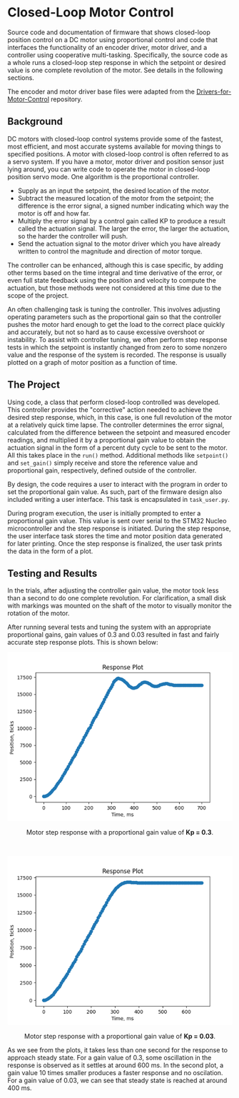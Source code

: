 # Closed-Loop Motor Control
 
 Source code and documentation of firmware that shows closed-loop position control on a DC motor using proportional control and code that interfaces the functionality of an encoder driver, motor driver, and a controller using cooperative multi-tasking. Specifically, the source code as a whole runs a closed-loop step response in which the setpoint or desired value is one complete revolution of the motor. See details in the following sections.
 
 The encoder and motor driver base files were adapted from the [Drivers-for-Motor-Control](https://github.com/jdlu97/Drivers-for-Motor-Control) repository.
 
 ## Background
 
 DC motors with closed-loop control systems provide some of the fastest, most efficient, and most accurate systems available for moving things to specified positions. A motor with closed-loop control is often referred to as a servo system. If you have a motor, motor driver and position sensor just lying around, you can write code to operate the motor in closed-loop position servo mode. One algorithm is the proportional controller.

 - Supply as an input the setpoint, the desired location of the motor.
 - Subtract the measured location of the motor from the setpoint; the difference is the error signal, a signed number indicating which way the motor is off and how far.
 - Multiply the error signal by a control gain called KP to produce a result called the actuation signal. The larger the error, the larger the actuation, so the harder the controller will push.
 - Send the actuation signal to the motor driver which you have already written to control the magnitude and direction of motor torque.
	
 The controller can be enhanced, although this is case specific, by adding other terms based on the time integral and time derivative of the error, or even full state feedback using the position and velocity to compute the actuation, but those methods were not considered at this time due to the scope of the project.
 
 An often challenging task is tuning the controller. This involves adjusting operating parameters such as the proportional gain so that the controller pushes the motor hard enough to get the load to the correct place quickly and accurately, but not so hard as to cause excessive overshoot or instability. To assist with controller tuning, we often perform step response tests in which the setpoint is instantly changed from zero to some nonzero value and the response of the system is recorded. The response is usually plotted on a graph of motor position as a function of time.
 
 ## The Project

 Using code, a class that perform closed-loop controlled was developed. This controller provides the "corrective" action needed to achieve the desired step response, which, in this case, is one full revolution of the motor at a relatively quick time lapse. The controller determines the error signal, calculated from the difference between the setpoint and measured encoder readings, and multiplied it by a proportional gain value to obtain the actuation signal in the form of a percent duty cycle to be sent to the motor. All this takes place in the `run()` method. Additional methods like `setpoint()` and `set_gain()` simply receive and store the reference value and proportional gain, respectively, defined outside of the controller.
 
 By design, the code requires a user to interact with the program in order to set the proportional gain value. As such, part of the firmware design also included writing a user interface. This task is encapsulated in `task_user.py`.
 
 During program execution, the user is initially prompted to enter a proportional gain value. This value is sent over serial to the STM32 Nucleo microcontroller and the step response is initiated. During the step response, the user interface task stores the time and motor position data generated for later printing. Once the step response is finalized, the user task prints the data in the form of a plot.
 
 ## Testing and Results
 
 In the trials, after adjusting the controller gain value, the motor took less than a second to do one complete revolution. For clarification, a small disk with markings was mounted on the shaft of the motor to visually monitor the rotation of the motor.
 
 After running several tests and tuning the system with an appropriate proportional gains, gain values of 0.3 and 0.03 resulted in fast and fairly accurate step response plots. This is shown below:
 
 <p align="center">
    <img src="https://github.com/jdlu97/Closed-Loop-Motor-Control/blob/main/img/step_response_kp_0.3.png?raw=true" alt="Step response with Kp = 0.3"/>
 </p>
 
 <p align="center">Motor step response with a proportional gain value of <b>Kp = 0.3</b>.</p><br/>

 <p align="center">
    <img src="https://github.com/jdlu97/Closed-Loop-Motor-Control/blob/main/img/step_response_kp_0.03.png?raw=true" alt="Step response with Kp = 0.03"/>
 </p>
 
 <p align="center"> Motor step response with a proportional gain value of <b>Kp = 0.03</b>.</p>
 
 As we see from the plots, it takes less than one second for the response to approach steady state. For a gain value of 0.3, some oscillation in the response is observed as it settles at around 600 ms. In the second plot, a gain value 10 times smaller produces a faster response and no oscilation. For a gain value of 0.03, we can see that steady state is reached at around 400 ms.